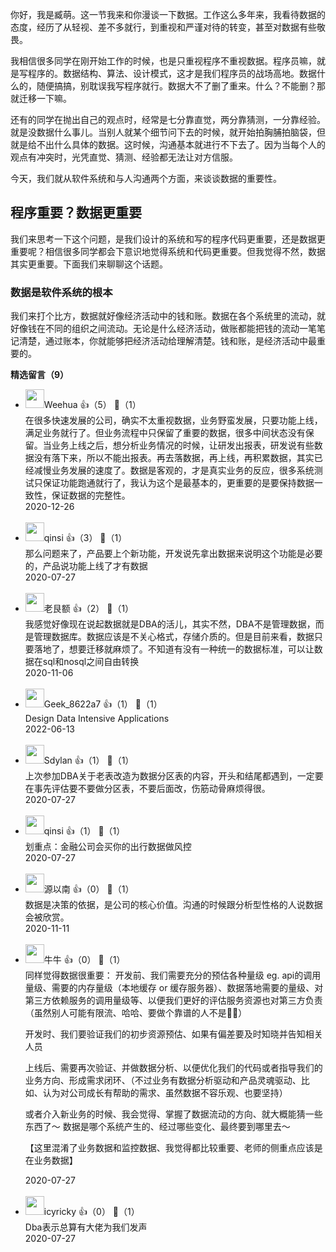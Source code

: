 你好，我是臧萌。这一节我来和你漫谈一下数据。工作这么多年来，我看待数据的态度，经历了从轻视、差不多就行，到重视和严谨对待的转变，甚至对数据有些敬畏。

我相信很多同学在刚开始工作的时候，也是只重视程序不重视数据。程序员嘛，就是写程序的。数据结构、算法、设计模式，这才是我们程序员的战场高地。数据什么的，随便搞搞，别耽误我写程序就行。数据大不了删了重来。什么？不能删？那就迁移一下嘛。

还有的同学在抛出自己的观点时，经常是七分靠直觉，两分靠猜测，一分靠经验。就是没数据什么事儿。当别人就某个细节问下去的时候，就开始拍胸脯拍脑袋，但就是给不出什么具体的数据。这时候，沟通基本就进行不下去了。因为当每个人的观点有冲突时，光凭直觉、猜测、经验都无法让对方信服。

今天，我们就从软件系统和与人沟通两个方面，来谈谈数据的重要性。

## 程序重要？数据更重要

我们来思考一下这个问题，是我们设计的系统和写的程序代码更重要，还是数据更重要呢？相信很多同学都会下意识地觉得系统和代码更重要。但我觉得不然，数据其实更重要。下面我们来聊聊这个话题。

### 数据是软件系统的根本

我们来打个比方，数据就好像经济活动中的钱和账。数据在各个系统里的流动，就好像钱在不同的组织之间流动。无论是什么经济活动，做账都能把钱的流动一笔笔记清楚，通过账本，你就能够把经济活动给理解清楚。钱和账，是经济活动中最重要的。
<div><strong>精选留言（9）</strong></div><ul>
<li><img src="https://static001.geekbang.org/account/avatar/00/11/da/e8/d49dfa94.jpg" width="30px"><span>Weehua</span> 👍（5） 💬（1）<div>在很多快速发展的公司，确实不太重视数据，业务野蛮发展，只要功能上线，满足业务就行了。但业务流程中只保留了重要的数据，很多中间状态没有保留。当业务上线之后，想分析业务情况的时候，让研发出报表，研发说有些数据没有落下来，所以不能出报表。再去落数据，再上线，再积累数据，其实已经减慢业务发展的速度了。数据是客观的，才是真实业务的反应，很多系统测试只保证功能跑通就行了，我认为这个是最基本的，更重要的是要保持数据一致性，保证数据的完整性。</div>2020-12-26</li><br/><li><img src="https://static001.geekbang.org/account/avatar/00/19/70/67/0c1359c2.jpg" width="30px"><span>qinsi</span> 👍（3） 💬（1）<div>那么问题来了，产品要上个新功能，开发说先拿出数据来说明这个功能是必要的，产品说功能上线了才有数据</div>2020-07-27</li><br/><li><img src="https://static001.geekbang.org/account/avatar/00/12/03/de/fe473006.jpg" width="30px"><span>老艮额</span> 👍（2） 💬（1）<div>我感觉好像现在说起数据就是DBA的活儿，其实不然，DBA不是管理数据，而是管理数据库。数据应该是不关心格式，存储介质的。但是目前来看，数据只要落地了，想要迁移就麻烦了。不知道有没有一种统一的数据标准，可以让数据在sql和nosql之间自由转换</div>2020-11-06</li><br/><li><img src="" width="30px"><span>Geek_8622a7</span> 👍（1） 💬（1）<div>Design Data Intensive Applications</div>2022-06-13</li><br/><li><img src="https://static001.geekbang.org/account/avatar/00/0f/63/77/423345ab.jpg" width="30px"><span>Sdylan</span> 👍（1） 💬（1）<div>上次参加DBA关于老表改造为数据分区表的内容，开头和结尾都遇到，一定要在事先评估要不要做分区表，不要后面改，伤筋动骨麻烦得很。</div>2020-07-27</li><br/><li><img src="https://static001.geekbang.org/account/avatar/00/19/70/67/0c1359c2.jpg" width="30px"><span>qinsi</span> 👍（1） 💬（1）<div>划重点：金融公司会买你的出行数据做风控</div>2020-07-27</li><br/><li><img src="https://static001.geekbang.org/account/avatar/00/1b/ab/aa/4f20691d.jpg" width="30px"><span>源以南</span> 👍（0） 💬（1）<div>数据是决策的依据，是公司的核心价值。沟通的时候跟分析型性格的人说数据会被欣赏。</div>2020-11-11</li><br/><li><img src="https://static001.geekbang.org/account/avatar/00/12/3a/82/1ff83a38.jpg" width="30px"><span>牛牛</span> 👍（0） 💬（1）<div>同样觉得数据很重要：
开发前、我们需要充分的预估各种量级
eg. api的调用量级、需要的内存量级（本地缓存 or 缓存服务器）、数据落地需要的量级、对第三方依赖服务的调用量级等、以便我们更好的评估服务资源也对第三方负责（虽然别人可能有限流、哈哈、要做个靠谱的人不是🤦‍♀️）

开发时、我们要验证我们的初步资源预估、如果有偏差要及时知晓并告知相关人员

上线后、需要再次验证、并做数据分析、以便优化我们的代码或者指导我们的业务方向、形成需求闭环、（不过业务有数据分析驱动和产品灵魂驱动、比如、认为对公司成长有帮助的需求、虽然数据不容乐观、也要坚持）

或者介入新业务的时候、我会觉得、掌握了数据流动的方向、就大概能猜一些东西了～
数据是哪个系统产生的、经过哪些变化、最终要到哪里去～

【这里混淆了业务数据和监控数据、我觉得都比较重要、老师的侧重点应该是在业务数据】</div>2020-07-27</li><br/><li><img src="https://static001.geekbang.org/account/avatar/00/13/e0/1c/aa50dc27.jpg" width="30px"><span>icyricky</span> 👍（0） 💬（1）<div>Dba表示总算有大佬为我们发声</div>2020-07-27</li><br/>
</ul>